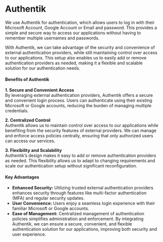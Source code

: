 # Authentik

We use Authentik for authentication, which allows users to log in with their Microsoft Account, Google Account or Email and password. This provides a simple and secure way to access our applications without having to remember multiple usernames and passwords.

With Authentik, we can take advantage of the security and convenience of external authentication providers, while still maintaining control over access to our applications. This setup also enables us to easily add or remove authentication providers as needed, making it a flexible and scalable solution for our authentication needs.

#### Benefits of Authentik

**1. Secure and Convenient Access**\
 By leveraging external authentication providers, Authentik offers a secure and convenient login process. Users can authenticate using their existing Microsoft or Google accounts, reducing the burden of managing multiple credentials.

**2. Centralized Control**\
 Authentik allows us to maintain control over access to our applications while benefiting from the security features of external providers. We can manage and enforce access policies centrally, ensuring that only authorized users can access our services.

**3. Flexibility and Scalability**\
 Authentik’s design makes it easy to add or remove authentication providers as needed. This flexibility allows us to adapt to changing requirements and scale our authentication setup without significant reconfiguration.

#### Key Advantages

- **Enhanced Security:** Utilizing trusted external authentication providers enhances security through features like multi-factor authentication (MFA) and regular security updates.
- **User Convenience:** Users enjoy a seamless login experience with their familiar Microsoft or Google accounts.
- **Ease of Management:** Centralized management of authentication policies simplifies administration and enforcement.
  By integrating Authentik, we can ensure a secure, convenient, and flexible authentication solution for our applications, improving both security and user experience.
